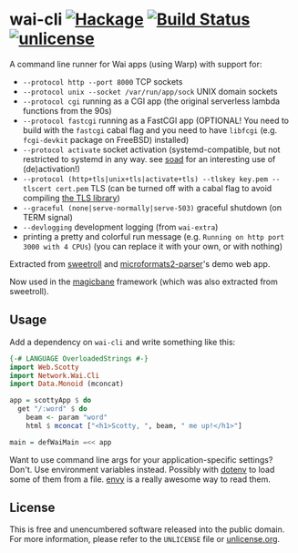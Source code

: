 # wai-cli [![Hackage](https://img.shields.io/hackage/v/wai-cli.svg?style=flat)](https://hackage.haskell.org/package/wai-cli) [![Build Status](https://github.com/myfreeweb/wai-cli/workflows/WaiCLI%20CI/badge.svg)](https://github.com/myfreeweb/wai-cli/actions?query=workflow%3A%22WaiCLI+CI%22) [![unlicense](https://img.shields.io/badge/un-license-green.svg?style=flat)](http://unlicense.org)

A command line runner for Wai apps (using Warp) with support for:

- `--protocol http --port 8000` TCP sockets
- `--protocol unix --socket /var/run/app/sock` UNIX domain sockets
- `--protocol cgi` running as a CGI app (the original serverless lambda functions from the 90s)
- `--protocol fastcgi` running as a FastCGI app (OPTIONAL! You need to build with the `fastcgi` cabal flag and you need to have `libfcgi` (e.g. `fcgi-devkit` package on FreeBSD) installed)
- `--protocol activate` socket activation (systemd-compatible, but not restricted to systemd in any way. see [soad](https://github.com/myfreeweb/soad) for an interesting use of (de)activation!)
- `--protocol (http+tls|unix+tls|activate+tls) --tlskey key.pem --tlscert cert.pem` TLS (can be turned off with a cabal flag to avoid compiling [the TLS library](https://github.com/vincenthz/hs-tls))
- `--graceful (none|serve-normally|serve-503)` graceful shutdown (on TERM signal)
- `--devlogging` development logging (from `wai-extra`)
- printing a pretty and colorful run message (e.g. `Running on http port 3000 with 4 CPUs`) (you can replace it with your own, or with nothing)

Extracted from [sweetroll](https://github.com/myfreeweb/sweetroll) and [microformats2-parser](https://github.com/myfreeweb/microformats2-parser)'s demo web app.

Now used in the [magicbane](https://github.com/myfreeweb/magicbane) framework (which was also extracted from sweetroll).

## Usage

Add a dependency on `wai-cli` and write something like this:

```haskell
{-# LANGUAGE OverloadedStrings #-}
import Web.Scotty
import Network.Wai.Cli
import Data.Monoid (mconcat)

app = scottyApp $ do
  get "/:word" $ do
    beam <- param "word"
    html $ mconcat ["<h1>Scotty, ", beam, " me up!</h1>"]

main = defWaiMain =<< app
```

Want to use command line args for your application-specific settings? Don't.
Use environment variables instead.
Possibly with [dotenv](https://github.com/stackbuilders/dotenv-hs) to load some of them from a file.
[envy](https://www.stackage.org/package/envy) is a really awesome way to read them.

## License

This is free and unencumbered software released into the public domain.  
For more information, please refer to the `UNLICENSE` file or [unlicense.org](http://unlicense.org).
